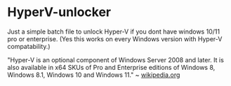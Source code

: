 # HyperV-unlocker

Just a simple batch file to unlock Hyper-V if you dont have windows 10/11 pro or enterprise.
(Yes this works on every Windows version with Hyper-V compatability.)

"Hyper-V is an optional component of Windows Server 2008 and later. It is also available in x64 SKUs of Pro and Enterprise editions of Windows 8, Windows 8.1, Windows 10 and Windows 11." ~ [wikipedia.org](https://en.wikipedia.org/wiki/Hyper-V#:~:text=Part%20of%20Windows%3A%20Hyper%2DV,functionality%20and%20Hyper%2DV%20component.)
